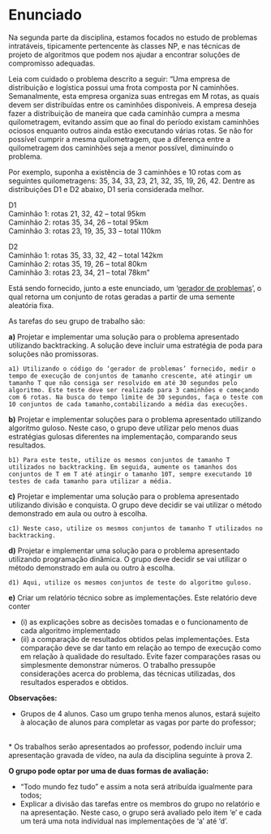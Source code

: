 # Enunciado
Na segunda parte da disciplina, estamos focados no estudo de problemas intratáveis, tipicamente pertencente às classes NP, e nas técnicas de projeto de algoritmos que podem nos ajudar a encontrar soluções de compromisso adequadas.

Leia com cuidado o problema descrito a seguir:
“Uma empresa de distribuição e logística possui uma frota composta por N caminhões. Semanalmente, esta empresa organiza suas entregas em M rotas, as quais devem ser distribuídas entre os caminhões disponíveis. A empresa deseja fazer a distribuição de maneira que cada caminhão cumpra a mesma quilometragem, evitando assim que ao final do período existam caminhões ociosos enquanto outros ainda estão executando várias rotas. Se não for possível cumprir a mesma quilometragem, que a diferença entre a quilometragem dos caminhões seja a menor possível, diminuindo o problema.

Por exemplo, suponha a existência de 3 caminhões e 10 rotas com as seguintes quilometragens: 35, 34, 33, 23, 21, 32, 35, 19, 26, 42. Dentre as distribuições D1 e D2 abaixo, D1 seria considerada melhor.

D1
<br/>
Caminhão 1: rotas 21, 32, 42 – total 95km
<br/>
Caminhão 2: rotas 35, 34, 26 – total 95km
<br/>
Caminhão 3: rotas 23, 19, 35, 33 – total 110km

D2
<br/>
Caminhão 1: rotas 35, 33, 32, 42 – total 142km
<br/>
Caminhão 2: rotas 35, 19, 26 – total 80km
<br/>
Caminhão 3: rotas 23, 34, 21 – total 78km”

Está sendo fornecido, junto a este enunciado, um ‘[gerador de problemas](GeradorDeProblemas.java)’, o qual retorna um conjunto de rotas geradas a partir de uma semente aleatória fixa.

As tarefas do seu grupo de trabalho são:

**a)** Projetar e implementar uma solução para o problema apresentado utilizando backtracking. A solução deve incluir uma estratégia de poda para soluções não promissoras.

    a1) Utilizando o código do ‘gerador de problemas’ fornecido, medir o tempo de execução de conjuntos de tamanho crescente, até atingir um tamanho T que não consiga ser resolvido em até 30 segundos pelo algoritmo. Este teste deve ser realizado para 3 caminhões e começando com 6 rotas. Na busca do tempo limite de 30 segundos, faça o teste com 10 conjuntos de cada tamanho,contabilizando a média das execuções.

**b)** Projetar e implementar soluções para o problema apresentado utilizando algoritmo guloso. Neste caso, o grupo deve utilizar pelo menos duas estratégias gulosas diferentes na implementação, comparando seus resultados.

    b1) Para este teste, utilize os mesmos conjuntos de tamanho T utilizados no backtracking. Em seguida, aumente os tamanhos dos conjuntos de T em T até atingir o tamanho 10T, sempre executando 10 testes de cada tamanho para utilizar a média.

**c)** Projetar e implementar uma solução para o problema apresentado utilizando divisão e conquista. O grupo deve decidir se vai utilizar o método demonstrado em aula ou outro à escolha.

    c1) Neste caso, utilize os mesmos conjuntos de tamanho T utilizados no backtracking.

**d)** Projetar e implementar uma solução para o problema apresentado utilizando programação dinâmica. O grupo deve decidir se vai utilizar o método demonstrado em aula ou outro à escolha.

    d1) Aqui, utilize os mesmos conjuntos de teste do algoritmo guloso.

**e)** Criar um relatório técnico sobre as implementações. Este relatório deve conter
* (i) as explicações sobre as decisões tomadas e o funcionamento de cada algoritmo implementado
* (ii) a comparação de resultados obtidos pelas implementações. Esta comparação deve se dar tanto em relação ao tempo de execução como em relação à qualidade do resultado. Evite fazer comparações rasas ou simplesmente demonstrar números. O trabalho pressupõe considerações acerca do problema, das técnicas utilizadas, dos resultados esperados e obtidos.

**Observações:**
<br/>
* Grupos de 4 alunos. Caso um grupo tenha menos alunos, estará sujeito à alocação de alunos para completar as vagas por parte do professor;
<br/>
* Os trabalhos serão apresentados ao professor, podendo incluir uma apresentação gravada de vídeo, na aula da disciplina seguinte à prova 2.

**O grupo pode optar por uma de duas formas de avaliação:**
<br/>
* “Todo mundo fez tudo” e assim a nota será atribuída igualmente para todos;
* Explicar a divisão das tarefas entre os membros do grupo no relatório e na apresentação. Neste caso, o grupo será avaliado pelo item ‘e’ e cada um terá uma nota individual nas implementações de ‘a’ até ‘d’.


